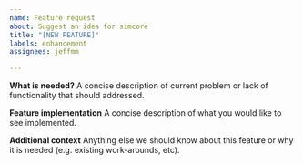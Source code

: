```yaml
---
name: Feature request
about: Suggest an idea for simcore
title: "[NEW FEATURE]"
labels: enhancement
assignees: jeffmm

---
```


**What is needed?**
A concise description of current problem or lack of functionality that should addressed.

**Feature implementation**
A concise description of what you would like to see implemented.

**Additional context**
Anything else we should know about this feature or why it is needed (e.g. existing work-arounds, etc).
